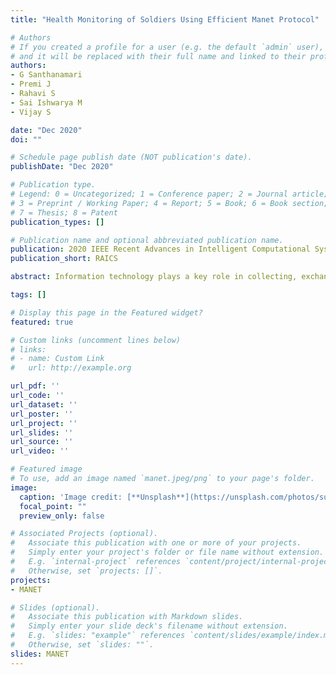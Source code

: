 ```yaml
---
title: "Health Monitoring of Soldiers Using Efficient Manet Protocol"

# Authors
# If you created a profile for a user (e.g. the default `admin` user), write the username (folder name) here 
# and it will be replaced with their full name and linked to their profile.
authors:
- G Santhanamari
- Premi J
- Rahavi S
- Sai Ishwarya M
- Vijay S

date: "Dec 2020"
doi: ""

# Schedule page publish date (NOT publication's date).
publishDate: "Dec 2020"

# Publication type.
# Legend: 0 = Uncategorized; 1 = Conference paper; 2 = Journal article;
# 3 = Preprint / Working Paper; 4 = Report; 5 = Book; 6 = Book section;
# 7 = Thesis; 8 = Patent
publication_types: []

# Publication name and optional abbreviated publication name.
publication: 2020 IEEE Recent Advances in Intelligent Computational Systems
publication_short: RAICS

abstract: Information technology plays a key role in collecting, exchanging, and processing information from the disaster-prone areas like war field and international borders. One such significant role is to monitor the health condition of the soldiers in the war field remotely to ensure their safety. The data transmission in these areas is not reliable over wired connections. This paper focuses on designing a health monitoring system which transmits the data such as health parameters of soldiers like temperature, pulse rate, blood oxygen level and Electro Cardio Gram (ECG) over a Mobile Ad hoc Network (MANET) with an efficient routing protocol through nRF24L01 to the control room. The efficient protocol is identified by comparing the different MANET protocols simulated using OMNET++. The body parameters are sensed using different bio-sensors attached to soldiers' body and the data is transmitted to the control room through the mobile nodes in the route (i.e., the soldiers' nodes act as mobile nodes to transfer the data). Since the sensed body parameters are transmitted via offline, it ensures secure communication. The proposed system is also provided with an SOS (Signal on ship) facility, to alert the control room during an emergency via cloud service.

tags: []

# Display this page in the Featured widget?
featured: true

# Custom links (uncomment lines below)
# links:
# - name: Custom Link
#   url: http://example.org

url_pdf: ''
url_code: ''
url_dataset: ''
url_poster: ''
url_project: ''
url_slides: ''
url_source: ''
url_video: ''

# Featured image
# To use, add an image named `manet.jpeg/png` to your page's folder. 
image:
  caption: 'Image credit: [**Unsplash**](https://unsplash.com/photos/suj3od1uMv8)'
  focal_point: ""
  preview_only: false

# Associated Projects (optional).
#   Associate this publication with one or more of your projects.
#   Simply enter your project's folder or file name without extension.
#   E.g. `internal-project` references `content/project/internal-project/index.md`.
#   Otherwise, set `projects: []`.
projects:
- MANET

# Slides (optional).
#   Associate this publication with Markdown slides.
#   Simply enter your slide deck's filename without extension.
#   E.g. `slides: "example"` references `content/slides/example/index.md`.
#   Otherwise, set `slides: ""`.
slides: MANET
---
```

